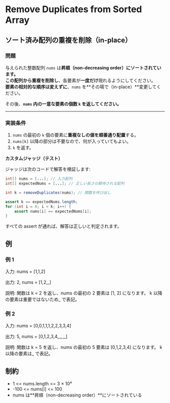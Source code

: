 
# Remove Duplicates from Sorted Array

## **ソート済み配列の重複を削除（in-place）**

### **問題**

与えられた整数配列 `nums` は**昇順（non-decreasing order）**にソートされています。  
この配列から**重複を削除し**、各要素が**一度だけ**現れるようにしてください。  
**要素の相対的な順序は変えずに**、`nums` を**その場で（in-place）**変更してください。  

その後、**`nums` 内の一意な要素の個数 `k` を返してください。**

---

### **実装条件**

1. `nums` の最初の `k` 個の要素に**重複なしの値を順番通り配置**する。  
2. `nums[k]` 以降の部分は不要なので、何が入っていてもよい。  
3. `k` を返す。  

**カスタムジャッジ（テスト）**  

ジャッジは次のコードで解答を検証します:

```java
int[] nums = [...]; // 入力配列
int[] expectedNums = [...]; // 正しい長さの期待される配列

int k = removeDuplicates(nums); // 関数を呼び出し

assert k == expectedNums.length;
for (int i = 0; i < k; i++) {
    assert nums[i] == expectedNums[i];
}
```

すべての assert が通れば、解答は正しいと判定されます。

## 例

### 例 1

入力:
nums = [1,1,2]

出力:
2, nums = [1,2,_]

説明:
関数は k = 2 を返し、nums の最初の 2 要素は [1, 2] になります。
k 以降の要素は重要ではないため_ で表記。

### 例 2

入力:
nums = [0,0,1,1,1,2,2,3,3,4]

出力:
5, nums = [0,1,2,3,4,_,_,_,_,_]

説明:
関数は k = 5 を返し、nums の最初の 5 要素は [0,1,2,3,4] になります。
k 以降の要素は_ で表記。

## 制約

- 1 <= nums.length <= 3 × 10⁴
- -100 <= nums[i] <= 100
- nums は**昇順（non-decreasing order）**にソートされている
